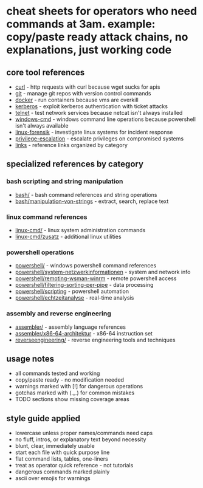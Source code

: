 # cheat sheets for operators who need commands at 3am. example: copy/paste ready attack chains, no explanations, just working code

## core tool references
- [curl](curl.md) - http requests with curl because wget sucks for apis
- [git](git.md) - manage git repos with version control commands
- [docker](docker.md) - run containers because vms are overkill
- [kerberos](kerberos.md) - exploit kerberos authentication with ticket attacks
- [telnet](telnet.md) - test network services because netcat isn't always installed
- [windows-cmd](windows-cmd.md) - windows command line operations because powershell isn't always available
- [linux-forensik](linux-forensik.md) - investigate linux systems for incident response
- [privilege-escalation](privilege-escalation.md) - escalate privileges on compromised systems
- [links](links.md) - reference links organized by category

## specialized references by category

### bash scripting and string manipulation
- [bash/](bash/) - bash command references and string operations
- [bash/manipulation-von-strings](bash/manipulation-von-strings.md) - extract, search, replace text

### linux command references
- [linux-cmd/](linux-cmd/) - linux system administration commands
- [linux-cmd/zusatz](linux-cmd/zusatz.md) - additional linux utilities

### powershell operations
- [powershell/](powershell/) - windows powershell command references
- [powershell/system-netzwerkinformationen](powershell/system-netzwerkinformationen.md) - system and network info
- [powershell/remoting-wsman-winrm](powershell/remoting-wsman-winrm.md) - remote powershell access
- [powershell/filtering-sorting-per-pipe](powershell/filtering-sorting-per-pipe.md) - data processing
- [powershell/scripting](powershell/scripting.md) - powershell automation
- [powershell/echtzeitanalyse](powershell/echtzeitanalyse.md) - real-time analysis

### assembly and reverse engineering
- [assembler/](assembler/) - assembly language references
- [assembler/x86-64-architektur](assembler/x86-64-architektur.md) - x86-64 instruction set
- [reverseengineering/](reverseengineering/) - reverse engineering tools and techniques

## usage notes
- all commands tested and working
- copy/paste ready - no modification needed
- warnings marked with [!] for dangerous operations
- gotchas marked with (._.) for common mistakes
- TODO sections show missing coverage areas

## style guide applied
- lowercase unless proper names/commands need caps
- no fluff, intros, or explanatory text beyond necessity  
- blunt, clear, immediately usable
- start each file with quick purpose line
- flat command lists, tables, one-liners
- treat as operator quick reference - not tutorials
- dangerous commands marked plainly
- ascii over emojis for warnings
